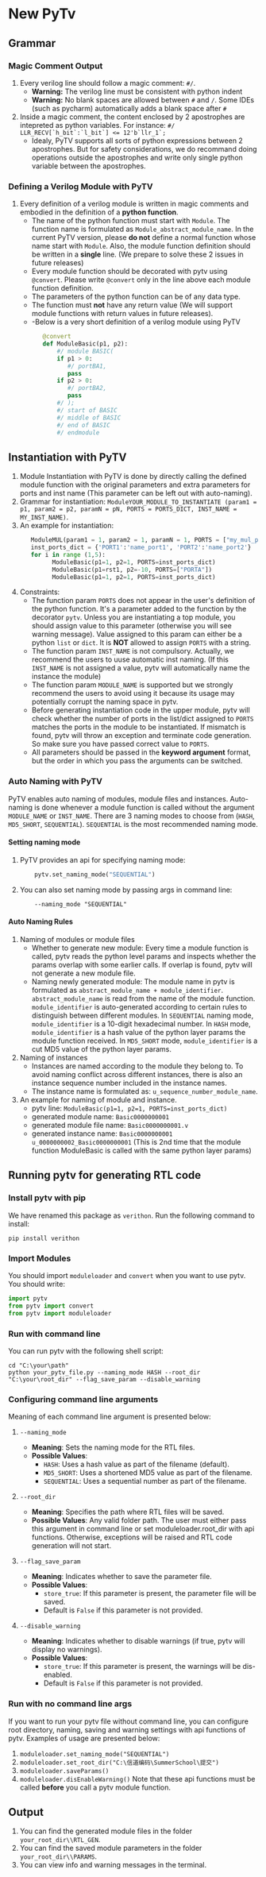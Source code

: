 # New PyTv 
## Grammar
### Magic Comment Output
1. Every verilog line should follow a magic comment: `#/`.  
     - **Warning:** The verilog line must be consistent with python indent
     - **Warning:** No blank spaces are allowed between `#` and `/`. Some IDEs (such as pycharm) automatically adds a blank space after `#`
2. Inside a magic comment, the content enclosed by 2 apostrophes are intepreted as python variables. For instance: ```#/ LLR_RECV[`h_bit`:`l_bit`] <= 12'b`llr_1`;```
     - Idealy, PyTV supports all sorts of python expressions between 2 apostrophes. But for safety considerations, we do recommand doing operations outside the apostrophes and write only single python variable between the apostrophes. 

### Defining a Verilog Module with PyTV
1. Every definition of a verilog module is written in magic comments and embodied in the definition of a **python function**.
   - The name of the python function must start with `Module`. The function name is formulated as `Module_abstract_module_name`. In the current PyTV version, please **do not** define a normal function whose name start with `Module`. Also, the module function definition should be written in a **single** line. (We prepare to solve these 2 issues in future releases)
   - Every module function should be decorated with pytv using `@convert`. Please write `@convert` only in the line above each module function definition.
   - The parameters of the python function can be of any data type.
   - The function must **not** have any return value (We will support module functions with return values in future releases).
   - -Below is a very short definition of a verilog module using PyTV
     ``` python
        @convert
        def ModuleBasic(p1, p2):
            #/ module BASIC(
            if p1 > 0:
               #/ portBA1,
               pass
            if p2 > 0:
               #/ portBA2,
               pass
            #/ );
            #/ start of BASIC
            #/ middle of BASIC
            #/ end of BASIC
            #/ endmodule 

## Instantiation with PyTV
1. Module Instantiation with PyTV is done by directly calling the defined module function with the original parameters and extra parameters for ports and inst name (This parameter can be left out with auto-naming).
2. Grammar for instantiation: `ModuleYOUR_MODULE_TO_INSTANTIATE (param1 = p1, param2 = p2, paramN = pN, PORTS = PORTS_DICT, INST_NAME = MY_INST_NAME)`.
3. An example for instantiation:
   ```python
      ModuleMUL(param1 = 1, param2 = 1, paramN = 1, PORTS = ["my_mul_port1", "my_mul_port2", "my_mul_port3"], INST_NAME = "mymul_inst")
      inst_ports_dict = {'PORT1':'name_port1', 'PORT2':'name_port2'}
      for i in range (1,5):
            ModuleBasic(p1=1, p2=1, PORTS=inst_ports_dict)
            ModuleBasic(p1=rst1, p2=-10, PORTS=["PORTA"])
            ModuleBasic(p1=1, p2=1, PORTS=inst_ports_dict)
   ```
4. Constraints:
   - The function param `PORTS` does not appear in the user's definition of the python function. It's a parameter added to the function by the decorator `pytv`. Unless you are instantiating a top module, you should assign value to this parameter (otherwise you will see warning message). Value assigned to this param can either be a  python `list` or  `dict`. It is **NOT** allowed to assign `PORTS` with a string.
   - The function param `INST_NAME` is not compulsory. Actually, we recommend the users to uuse automatic inst naming. (If this `INST_NAME` is not assigned a value, pytv will automatically name the instance the module)
   - The function param `MODULE_NAME` is supported but we strongly recommend the users to avoid using it because its usage may potentially corrupt the naming space in pytv.
   - Before generating instantiation code in the upper module, pytv will check whether the number of ports in the list/dict assigned to `PORTS` matches the ports in the module to be instantiated. If mismatch is found, pytv will throw an exception and terminate code generation. So make sure you have passed correct value to `PORTS`.
   - All parameters should be passed in the **keyword argument** format, but the order in which you pass the arguments can be switched.

### Auto Naming with PyTV
PyTV enables auto naming of modules, module files and instances. Auto-naming is done whenever a module function is called without the argument `MODULE_NAME` or `INST_NAME`. There are 3 naming modes to choose from (`HASH`, `MD5_SHORT`, `SEQUENTIAL`). `SEQUENTIAL` is the most recommended naming mode.
#### Setting naming mode
1. PyTV provides an api for specifying naming mode:
   ```python
       pytv.set_naming_mode("SEQUENTIAL")
   ```
3. You can also set naming mode by passing args in command line:
   ```shell
       --naming_mode "SEQUENTIAL"
   ```

#### Auto Naming Rules
1. Naming of modules or module files
   - Whether to generate new module: Every time a module function is called, pytv reads the python level params and inspects whether the params overlap with some earlier calls. If overlap is found, pytv will not generate a new module file.
   - Naming newly generated module: The module name in pytv is formulated as `abstract_module_name + module_identifier`. `abstract_module_name` is read from the name of the module function. `module_identifier` is auto-generated according to certain rules to distinguish between different modules. In `SEQUENTIAL` naming mode, `module_identifier` is a 10-digit hexadecimal number. In `HASH` mode, `module_identifier` is a hash value of the python layer params the module function received. In `MD5_SHORT` mode, `module_identifier` is a cut MD5 value of the python layer params.
2. Naming of instances
   - Instances are named according to the module they belong to. To avoid naming conflict across different instances, there is also an instance sequence number included in the instance names.
   - The instance name is formulated as: `u_sequence_number_module_name`.
3. An example for naming of module and instance.
   - pytv line: `ModuleBasic(p1=1, p2=1, PORTS=inst_ports_dict)`
   - generated module name: `Basic0000000001`
   - generated module file name: `Basic0000000001.v`
   - generated instance name: `Basic0000000001  u_0000000002_Basic0000000001` (This is 2nd time that the module function ModuleBasic is called with the same python layer params)

## Running pytv for generating RTL code
### Install pytv with pip
We have renamed this package as `verithon`. Run the following command to install:
```shell
pip install verithon
```

### Import Modules
You should import `moduleloader` and `convert` when you want to use pytv. You should write:
``` python
import pytv
from pytv import convert
from pytv import moduleloader
```
### Run with command line
You can run pytv with the following shell script:
```shell
cd "C:\your\path"
python your_pytv_file.py --naming_mode HASH --root_dir "C:\your\root_dir" --flag_save_param --disable_warning
```
### Configuring command line arguments
Meaning of each command line argument is presented below:
1. `--naming_mode`
   - **Meaning**: Sets the naming mode for the RTL files.
   - **Possible Values**:
     - `HASH`: Uses a hash value as part of the filename (default).
     - `MD5_SHORT`: Uses a shortened MD5 value as part of the filename.
     - `SEQUENTIAL`: Uses a sequential number as part of the filename.

2. `--root_dir`
   - **Meaning**: Specifies the path where RTL files will be saved.
   - **Possible Values**: Any valid folder path. The user must either pass this argument in command line or set moduleloader.root_dir with api functions. Otherwise, exceptions will be raised and RTL code generation will not start.

3. `--flag_save_param`
   - **Meaning**: Indicates whether to save the parameter file.
   - **Possible Values**:
     - `store_true`: If this parameter is present, the parameter file will be saved.
     - Default is `False` if this parameter is not provided.

4. `--disable_warning`
   - **Meaning**: Indicates whether to disable warnings (if true, pytv will display no warnings).
   - **Possible Values**:
     - `store_true`: If this parameter is present, the warnings will be dis-enabled.
     - Default is `False` if this parameter is not provided.

### Run with no command line args
If you want to run your pytv file without command line, you can configure root directory, naming, saving and warning settings with api functions of pytv. Examples of usage are presented below:
1. `moduleloader.set_naming_mode("SEQUENTIAL")`
2. `moduleloader.set_root_dir("C:\信道编码\SummerSchool\提交")`
3. `moduleloader.saveParams()`
4. `moduleloader.disEnableWarning()`
Note that these api functions must be called **before** you call a pytv module function.

## Output
1. You can find the generated module files in the folder `your_root_dir\\RTL_GEN`.
2. You can find the saved module parameters in the folder `your_root_dir\\PARAMS`.
3. You can view info and warning messages in the terminal.

